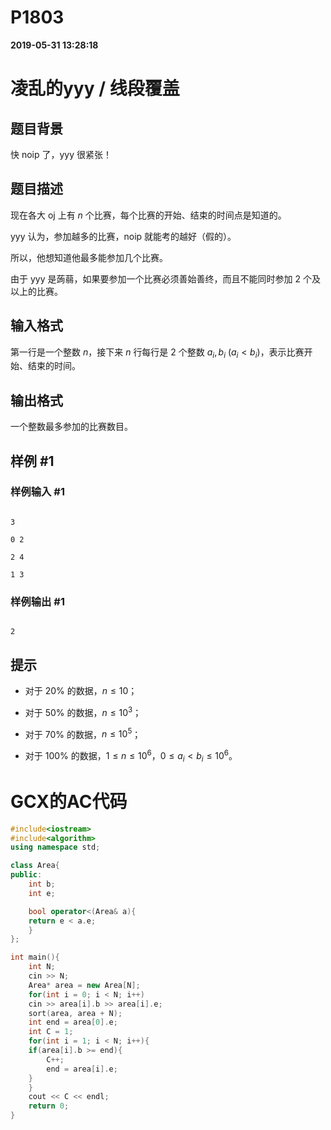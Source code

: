 
# P1803

**2019-05-31 13:28:18**
    
# 凌乱的yyy / 线段覆盖

## 题目背景

快 noip 了，yyy 很紧张！

## 题目描述

现在各大 oj 上有 $n$ 个比赛，每个比赛的开始、结束的时间点是知道的。

yyy 认为，参加越多的比赛，noip 就能考的越好（假的）。

所以，他想知道他最多能参加几个比赛。

由于 yyy 是蒟蒻，如果要参加一个比赛必须善始善终，而且不能同时参加 $2$ 个及以上的比赛。

## 输入格式

第一行是一个整数 $n$，接下来 $n$ 行每行是 $2$ 个整数 $a_{i},b_{i}\ (a_{i}<b_{i})$，表示比赛开始、结束的时间。

## 输出格式

一个整数最多参加的比赛数目。

## 样例 #1

### 样例输入 #1

```
3
0 2
2 4
1 3
```

### 样例输出 #1

```
2
```

## 提示

- 对于 $20\%$ 的数据，$n \le 10$；
- 对于 $50\%$ 的数据，$n \le 10^3$；
- 对于 $70\%$ 的数据，$n \le 10^{5}$；
- 对于 $100\%$ 的数据，$1\le n \le 10^{6}$，$0 \le a_{i} < b_{i} \le 10^6$。

# GCX的AC代码
```cpp
#include<iostream>
#include<algorithm>
using namespace std;

class Area{
public:
    int b;
    int e;

    bool operator<(Area& a){
	return e < a.e;
    }
};

int main(){
    int N;
    cin >> N;
    Area* area = new Area[N];
    for(int i = 0; i < N; i++)
	cin >> area[i].b >> area[i].e;
    sort(area, area + N);
    int end = area[0].e;
    int C = 1;
    for(int i = 1; i < N; i++){
	if(area[i].b >= end){
	    C++;
	    end = area[i].e;
	}
    }
    cout << C << endl;
    return 0;
}

```

